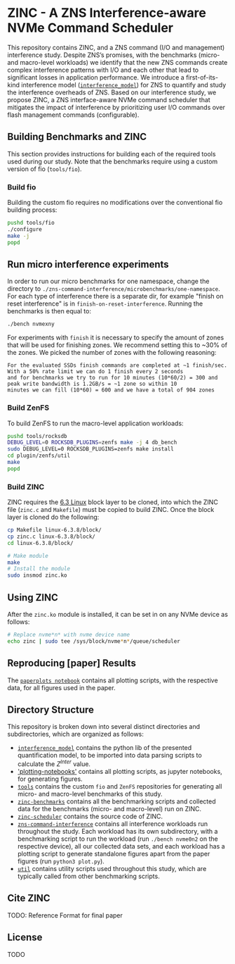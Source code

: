 # ZINC - A ZNS Interference-aware NVMe Command Scheduler

This repository contains ZINC, and a ZNS command (I/O and management) interference study. Despite ZNS’s promises, with the benchmarks (micro- and macro-level workloads) we identify that the new ZNS commands create complex interference patterns with I/O and each other that lead to significant losses in application performance. We introduce a first-of-its-kind interference model ([`interference_model`](./interference_model/quantification.py)) for ZNS to quantify and study the interference overheads of ZNS. Based on our interference study, we propose ZINC, a ZNS interface-aware NVMe command scheduler that mitigates the impact of interference by prioritizing user I/O commands over flash management commands (configurable).

## Building Benchmarks and ZINC

This section provides instructions for building each of the required tools used during our study.
Note that the benchmarks require using a custom version of fio (`tools/fio`).

### Build fio

Building the custom fio requires no modifications over the conventional fio building process:

```bash
pushd tools/fio
./configure
make -j
popd
```

## Run micro interference experiments

In order to run our micro benchmarks for one namespace, change the directory to `./zns-command-interference/microbenchmarks/one-namespace`.
For each type of interference there is a separate dir, for example "finish on reset interference" is in `finish-on-reset-interference`. Running the benchmarks is then equal to:
```bash
./bench nvmexny 
```
For experiments with `finish` it is necessary to specify the amount of zones that will be used for finishing zones.
We recommend setting this to ~30% of the zones. We picked the number of zones with the following reasoning:
```
For the evaluated SSDs finish commands are completed at ~1 finish/sec. With a 50% rate limit we can do 1 finish every 2 seconds 
and for benchmarks we try to run for 10 minutes (10*60/2) = 300 and peak write bandwidth is 1.2GB/s = ~1 zone so within 10 
minutes we can fill (10*60) = 600 and we have a total of 904 zones
```

### Build ZenFS

To build ZenFS to run the macro-level application workloads:

```bash
pushd tools/rocksdb
DEBUG_LEVEL=0 ROCKSDB_PLUGINS=zenfs make -j 4 db_bench
sudo DEBUG_LEVEL=0 ROCKSDB_PLUGINS=zenfs make install
cd plugin/zenfs/util
make
popd
```

### Build ZINC

ZINC requires the [6.3 Linux](https://github.com/torvalds/linux/tree/v6.3/block) block layer to be cloned, into which the ZINC file (`zinc.c` and `Makefile`) must be copied to build ZINC. Once the block layer is cloned do the following:

```bash
cp Makefile linux-6.3.8/block/
cp zinc.c linux-6.3.8/block/
cd linux-6.3.8/block/

# Make module
make
# Install the module
sudo insmod zinc.ko
```

## Using ZINC

After the `zinc.ko` module is installed, it can be set in on any NVMe device as follows:

```bash
# Replace nvme*n* with nvme device name
echo zinc | sudo tee /sys/block/nvme*n*/queue/scheduler
```

## Reproducing [paper] Results

The [`paperplots notebook`](./plotting-notebooks/paperplots.ipynb) contains all plotting scripts, with the respective data, for all figures used in the paper.

## Directory Structure

This repository is broken down into several distinct directories and subdirectories, which are organized as follows:

- [`interference_model`](./interference_model/) contains the python lib of the presented quantification model, to be imported into data parsing scripts to calculate the $Z^{Inter}$ value.
- ['plotting-notebooks'](./plotting-notebooks/) contains all plotting scripts, as jupyter notebooks, for generating figures.
- [`tools`](./tools/) contains the custom `fio` and `ZenFS` repositories for generating all micro- and macro-level benchmarks of this study.
- [`zinc-benchmarks`](./zinc-benchmarks/) contains all the benchmarking scripts and collected data for the benchmarks (micro- and macro-level) run on ZINC.
- [`zinc-scheduler`](./zinc-scheduler/) contains the source code of ZINC.
- [`zns-command-interference`](./zns-command-interference) contains all interference workloads run throughout the study. Each workload has its own subdirectory, with a benchmarking script to run the workload (run `./bench nvme0n2` on the respective device), all our collected data sets, and each workload has a plotting script to generate standalone figures apart from the paper figures (run `python3 plot.py`).
- [`util`](./util/) contains utility scripts used throughout this study, which are typically called from other benchmarking scripts.

## Cite ZINC

TODO: Reference Format for final paper

## License

TODO
